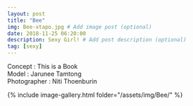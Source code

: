 ```yaml
---
layout: post
title: "Bee"
img: Bee-xtapo.jpg # Add image post (optional)
date: 2018-11-25 06:20:00
description: Sexy Girl! # Add post description (optional)
tag: [sexy]
---
```

Concept : This is a Book  
Model : Jarunee Tamtong   
Photographer : Niti Thoenburin    


{% include image-gallery.html folder="/assets/img/Bee/" %}
